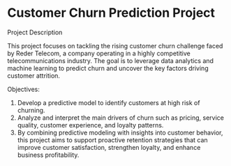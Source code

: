 # Customer Churn Prediction Project

Project Description

This project focuses on tackling the rising customer churn challenge faced by Reder Telecom, a company operating in a highly competitive telecommunications industry. The goal is to leverage data analytics and machine learning to predict churn and uncover the key factors driving customer attrition.

Objectives:

1. Develop a predictive model to identify customers at high risk of churning.
2. Analyze and interpret the main drivers of churn such as pricing, service quality, customer experience, and loyalty patterns.
3. By combining predictive modeling with insights into customer behavior, this project aims to support proactive retention strategies that can improve customer satisfaction, strengthen loyalty, and enhance business profitability.

